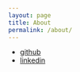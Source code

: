 ```yaml
---
layout: page
title: About
permalink: /about/
---
```


- [github](https://github.com/cocm1324)
- [linkedin](https://linkedin.com/in/cocm1324)
